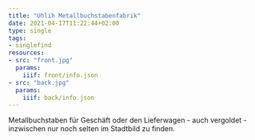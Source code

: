 ```yaml
---
title: "Uhlih Metallbuchstabenfabrik"
date: 2021-04-17T11:22:44+02:00
type: single
tags:
- singlefind
resources:
- src: "front.jpg"
  params:
    iiif: front/info.json
- src: "back.jpg"
  params:
    iiif: back/info.json
---
```

Metallbuchstaben für Geschäft oder den Lieferwagen - auch vergoldet - inzwischen nur noch selten im Stadtbild zu finden.
